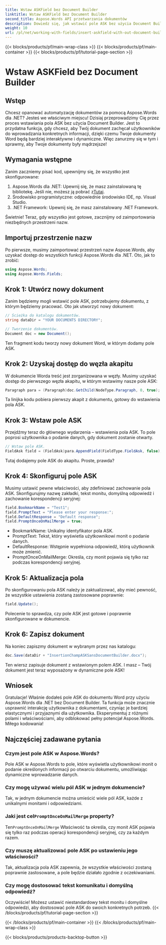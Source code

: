 ```yaml
---
title: Wstaw ASKField bez Document Builder
linktitle: Wstaw ASKField bez Document Builder
second_title: Aspose.Words API przetwarzania dokumentów
description: Dowiedz się, jak wstawić pole ASK bez użycia Document Builder w Aspose.Words dla .NET. Postępuj zgodnie z tym przewodnikiem, aby dynamicznie ulepszyć swoje dokumenty Word.
weight: 10
url: /pl/net/working-with-fields/insert-askfield-with-out-document-builder/
---
```


{{< blocks/products/pf/main-wrap-class >}}
{{< blocks/products/pf/main-container >}}
{{< blocks/products/pf/tutorial-page-section >}}

# Wstaw ASKField bez Document Builder

## Wstęp

Chcesz opanować automatyzację dokumentów za pomocą Aspose.Words dla .NET? Jesteś we właściwym miejscu! Dzisiaj przeprowadzimy Cię przez proces wstawiania pola ASK bez użycia Document Builder. Jest to przydatna funkcja, gdy chcesz, aby Twój dokument zachęcał użytkowników do wprowadzania konkretnych informacji, dzięki czemu Twoje dokumenty Word będą bardziej interaktywne i dynamiczne. Więc zanurzmy się w tym i sprawmy, aby Twoje dokumenty były mądrzejsze!

## Wymagania wstępne

Zanim zaczniemy pisać kod, upewnijmy się, że wszystko jest skonfigurowane:

1.  Aspose.Words dla .NET: Upewnij się, że masz zainstalowaną tę bibliotekę. Jeśli nie, możesz ją pobrać z[Tutaj](https://releases.aspose.com/words/net/).
2. Środowisko programistyczne: odpowiednie środowisko IDE, np. Visual Studio.
3. .NET Framework: Upewnij się, że masz zainstalowany .NET Framework.

Świetnie! Teraz, gdy wszystko jest gotowe, zacznijmy od zaimportowania niezbędnych przestrzeni nazw.

## Importuj przestrzenie nazw

Po pierwsze, musimy zaimportować przestrzeń nazw Aspose.Words, aby uzyskać dostęp do wszystkich funkcji Aspose.Words dla .NET. Oto, jak to zrobić:

```csharp
using Aspose.Words;
using Aspose.Words.Fields;
```

## Krok 1: Utwórz nowy dokument

Zanim będziemy mogli wstawić pole ASK, potrzebujemy dokumentu, z którym będziemy pracować. Oto jak utworzyć nowy dokument:

```csharp
// Ścieżka do katalogu dokumentów.
string dataDir = "YOUR DOCUMENTS DIRECTORY";

// Tworzenie dokumentów.
Document doc = new Document();
```

Ten fragment kodu tworzy nowy dokument Word, w którym dodamy pole ASK.

## Krok 2: Uzyskaj dostęp do węzła akapitu

W dokumencie Worda treść jest zorganizowana w węzły. Musimy uzyskać dostęp do pierwszego węzła akapitu, w którym wstawimy nasze pole ASK:

```csharp
Paragraph para = (Paragraph)doc.GetChild(NodeType.Paragraph, 0, true);
```

Ta linijka kodu pobiera pierwszy akapit z dokumentu, gotowy do wstawienia pola ASK.

## Krok 3: Wstaw pole ASK

Przejdźmy teraz do głównego wydarzenia – wstawienia pola ASK. To pole poprosi użytkownika o podanie danych, gdy dokument zostanie otwarty.

```csharp
// Wstaw pole ASK.
FieldAsk field = (FieldAsk)para.AppendField(FieldType.FieldAsk, false);
```

Tutaj dodajemy pole ASK do akapitu. Proste, prawda?

## Krok 4: Skonfiguruj pole ASK

Musimy ustawić pewne właściwości, aby zdefiniować zachowanie pola ASK. Skonfigurujmy nazwę zakładki, tekst monitu, domyślną odpowiedź i zachowanie korespondencji seryjnej:

```csharp
field.BookmarkName = "Test1";
field.PromptText = "Please enter your response:";
field.DefaultResponse = "Default response";
field.PromptOnceOnMailMerge = true;
```

- BookmarkName: Unikalny identyfikator pola ASK.
- PromptText: Tekst, który wyświetla użytkownikowi monit o podanie danych.
- DefaultResponse: Wstępnie wypełniona odpowiedź, którą użytkownik może zmienić.
- PromptOnceOnMailMerge: Określa, czy monit pojawia się tylko raz podczas korespondencji seryjnej.

## Krok 5: Aktualizacja pola

Po skonfigurowaniu pola ASK należy je zaktualizować, aby mieć pewność, że wszystkie ustawienia zostaną zastosowane poprawnie:

```csharp
field.Update();
```

Polecenie to sprawdza, czy pole ASK jest gotowe i poprawnie skonfigurowane w dokumencie.

## Krok 6: Zapisz dokument

Na koniec zapiszmy dokument w wybranym przez nas katalogu:

```csharp
doc.Save(dataDir + "InsertionChampASKSansDocumentBuilder.docx");
```

Ten wiersz zapisuje dokument z wstawionym polem ASK. I masz – Twój dokument jest teraz wyposażony w dynamiczne pole ASK!

## Wniosek

Gratulacje! Właśnie dodałeś pole ASK do dokumentu Word przy użyciu Aspose.Words dla .NET bez Document Builder. Ta funkcja może znacznie usprawnić interakcję użytkownika z dokumentami, czyniąc je bardziej elastycznymi i przyjaznymi dla użytkownika. Eksperymentuj z różnymi polami i właściwościami, aby odblokować pełny potencjał Aspose.Words. Miłego kodowania!

## Najczęściej zadawane pytania

### Czym jest pole ASK w Aspose.Words?
Pole ASK w Aspose.Words to pole, które wyświetla użytkownikowi monit o podanie określonych informacji po otwarciu dokumentu, umożliwiając dynamiczne wprowadzanie danych.

### Czy mogę używać wielu pól ASK w jednym dokumencie?
Tak, w jednym dokumencie można umieścić wiele pól ASK, każde z unikalnymi monitami i odpowiedziami.

###  Jaki jest cel`PromptOnceOnMailMerge` property?
 Ten`PromptOnceOnMailMerge` Właściwość ta określa, czy monit ASK pojawia się tylko raz podczas operacji korespondencji seryjnej, czy za każdym razem.

### Czy muszę aktualizować pole ASK po ustawieniu jego właściwości?
Tak, aktualizacja pola ASK zapewnia, że wszystkie właściwości zostaną poprawnie zastosowane, a pole będzie działało zgodnie z oczekiwaniami.

### Czy mogę dostosować tekst komunikatu i domyślną odpowiedź?
Oczywiście! Możesz ustawić niestandardowy tekst monitu i domyślne odpowiedzi, aby dostosować pole ASK do swoich konkretnych potrzeb.
{{< /blocks/products/pf/tutorial-page-section >}}

{{< /blocks/products/pf/main-container >}}
{{< /blocks/products/pf/main-wrap-class >}}

{{< blocks/products/products-backtop-button >}}
